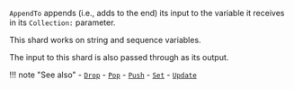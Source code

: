 `AppendTo` appends (i.e., adds to the end) its input to the variable it receives in its `Collection:` parameter. 

This shard works on string and sequence variables.

The input to this shard is also passed through as its output.

!!! note "See also"
    - [`Drop`](../Drop)
    - [`Pop`](../Pop)
    - [`Push`](../Push)
    - [`Set`](../Set)
    - [`Update`](../Update)
